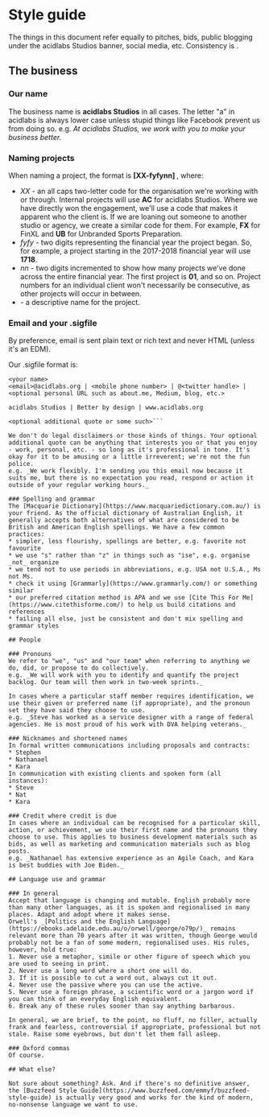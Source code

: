# Style guide

The things in this document refer equally to pitches, bids, public blogging under the acidlabs Studios banner, social media, etc. Consistency is <insert non-gender-specific royal title here>.

## The business

### Our name
The business name is __acidlabs Studios__ in all cases. The letter "a" in acidlabs is always lower case unless stupid things like Facebook prevent us from doing so.
e.g. _At acidlabs Studios, we work with you to make your business better._

### Naming projects
When naming a project, the format is __[XX-fyfynn] <some project name>__, where:
* _XX_ - an all caps two-letter code for the organisation we're working with or through. Internal projects will use __AC__ for acidlabs Studios. Where we have directly won the engagement, we'll use a code that makes it apparent who the client is. If we are loaning out someone to another studio or agency, we create a similar code for them. For example, __FX__ for FinXL and __UB__ for Unbranded Sports Preparation.
* _fyfy_ - two digits representing the financial year the project began. So, for example, a project starting in the 2017-2018 financial year will use __1718__.
* _nn_ - two digits incremented to show how many projects we've done across the entire financial year. The first project is __01__, and so on. Project numbers for an individual client won't necessarily be consecutive, as other projects will occur in between.
* _<some project name>_ - a descriptive name for the project.

### Email and your .sigfile
By preference, email is sent plain text or rich text and never HTML (unless it's an EDM).

Our .sigfile format is:

```-- 
<your name>
<email>@acidlabs.org | <mobile phone number> | @<twitter handle> | <optional personal URL such as about.me, Medium, blog, etc.>

acidlabs Studios | Better by design | www.acidlabs.org

<optional additional quote or some such>```

We don't do legal disclaimers or those kinds of things. Your optional additional quote can be anything that interests you or that you enjoy - work, personal, etc. - so long as it's professional in tone. It's okay for it to be amusing or a little irreverent; we're not the fun police.
e.g. _We work flexibly. I'm sending you this email now because it suits me, but there is no expectation you read, respond or action it outside of your regular working hours._

### Spelling and grammar
The [Macquarie Dictionary](https://www.macquariedictionary.com.au/) is your friend. As the official dictionary of Australian English, it generally accepts both alternatives of what are considered to be British and American English spellings. We have a few common practices:
* simpler, less flourishy, spellings are better, e.g. favorite not favourite
* we use "s" rather than "z" in things such as "ise", e.g. organise _not_ organize
* we tend not to use periods in abbreviations, e.g. USA not U.S.A., Ms not Ms.
* check it using [Grammarly](https://www.grammarly.com/) or something similar
* our preferred citation method is APA and we use [Cite This For Me](https://www.citethisforme.com/) to help us build citations and references
* failing all else, just be consistent and don't mix spelling and grammar styles

## People

### Pronouns
We refer to "we", "us" and "our team" when referring to anything we do, did, or propose to do collectively.
e.g. _We will work with you to identify and quantify the project backlog. Our team will then work in two-week sprints._

In cases where a particular staff member requires identification, we use their given or preferred name (if appropriate), and the pronoun set they have said they choose to use.
e.g. _Steve has worked as a service designer with a range of federal agencies. He is most proud of his work with DVA helping veterans._

### Nicknames and shortened names
In formal written communications including proposals and contracts:
* Stephen
* Nathanael
* Kara
In communication with existing clients and spoken form (all instances):
* Steve
* Nat
* Kara

### Credit where credit is due
In cases where an individual can be recognised for a particular skill, action, or achievement, we use their first name and the pronouns they choose to use. This applies to business development materials such as bids, as well as marketing and communication materials such as blog posts.
e.g. _Nathanael has extensive experience as an Agile Coach, and Kara is best buddies with Joe Biden._

## Language use and grammar

### In general
Accept that language is changing and mutable. English probably more than many other languages, as it is spoken and regionalised in many places. Adapt and adopt where it makes sense.
Orwell's _[Politics and the English Language](https://ebooks.adelaide.edu.au/o/orwell/george/o79p/)_ remains relevant more than 70 years after it was written, though George would probably not be a fan of some modern, regionalised uses. His rules, however, hold true:
1. Never use a metaphor, simile or other figure of speech which you are used to seeing in print.
2. Never use a long word where a short one will do.
3. If it is possible to cut a word out, always cut it out.
4. Never use the passive where you can use the active.
5. Never use a foreign phrase, a scientific word or a jargon word if you can think of an everyday English equivalent.
6. Break any of these rules sooner than say anything barbarous.

In general, we are brief, to the point, no fluff, no filler, actually frank and fearless, controversial if appropriate, professional but not stale. Raise some eyebrows, but don't let them fall asleep.

### Oxford commas
Of course.

## What else?

Not sure about something? Ask. And if there's no definitive answer, the [Buzzfeed Style Guide](https://www.buzzfeed.com/emmyf/buzzfeed-style-guide) is actually very good and works for the kind of modern, no-nonsense language we want to use.
